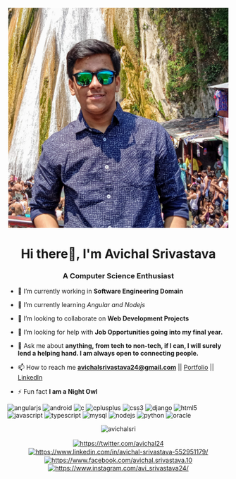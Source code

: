 
<p align="center"><img src="https://github.com/avichalsri/avichalsri/blob/master/aviport.jpg?raw=true" width="500" height="500"></p>

<h1 align="center">Hi there👋, I'm Avichal Srivastava</h1>
<h3 align="center">A Computer Science Enthusiast</h3>

- 🔭 I’m currently working in **Software Engineering Domain**

- 🌱 I’m currently learning _Angular and Nodejs_

- 👯 I’m looking to collaborate on **Web Development Projects**

- 🤔 I’m looking for help with **Job Opportunities going into my final year.**

- 💬 Ask me about **anything, from tech to non-tech, if I can, I will surely lend a helping hand. I am always open to connecting people.**

- 📫 How to reach me **avichalsrivastava24@gmail.com** || [Portfolio](https://avichalsri.github.io/) || [LinkedIn](https://www.linkedin.com/in/avichal-srivastava-552951179/)

- ⚡ Fun fact **I am a Night Owl**

<p align="left"><img src=https://konpa.github.io/devicon/devicon.git/icons/angularjs/angularjs-original.svg alt=angularjs width="40" height="40"/> <img src=https://konpa.github.io/devicon/devicon.git/icons/android/android-original-wordmark.svg alt=android width="40" height="40"/> <img src=https://konpa.github.io/devicon/devicon.git/icons/c/c-original.svg alt=c width="40" height="40"/> <img src=https://konpa.github.io/devicon/devicon.git/icons/cplusplus/cplusplus-original.svg alt=cplusplus width="40" height="40"/> <img src=https://konpa.github.io/devicon/devicon.git/icons/css3/css3-original-wordmark.svg alt=css3 width="40" height="40"/> <img src=https://konpa.github.io/devicon/devicon.git/icons/django/django-original.svg alt=django width="40" height="40"/> <img src=https://konpa.github.io/devicon/devicon.git/icons/html5/html5-original-wordmark.svg alt=html5 width="40" height="40"/> <img src=https://konpa.github.io/devicon/devicon.git/icons/javascript/javascript-original.svg alt=javascript width="40" height="40"/> <img src=https://konpa.github.io/devicon/devicon.git/icons/typescript/typescript-original.svg alt=typescript width="40" height="40"/> <img src=https://konpa.github.io/devicon/devicon.git/icons/mysql/mysql-original-wordmark.svg alt=mysql width="60" height="60"/> <img src=https://konpa.github.io/devicon/devicon.git/icons/nodejs/nodejs-original-wordmark.svg alt=nodejs width="60" height="60"/> <img src=https://konpa.github.io/devicon/devicon.git/icons/python/python-original-wordmark.svg alt=python width="60" height="60"/> <img src=https://konpa.github.io/devicon/devicon.git/icons/oracle/oracle-original.svg alt=oracle width="60" height="60"/></p><p align="center"> <img src=https://github-readme-stats.vercel.app/api?username=avichalsri&show_icons=true alt=avichalsri /> </p>

<p align="center">
<a href=https://twitter.com/avichal24 target="blank"><img align="center" src=https://cdn.jsdelivr.net/npm/simple-icons@3.0.1/icons/twitter.svg alt="https://twitter.com/avichal24" height="20" width="20" /></a>
<a href=https://linkedin.com/in/avichal-srivastava-552951179/ target="blank"><img align="center" src=https://cdn.jsdelivr.net/npm/simple-icons@3.0.1/icons/linkedin.svg alt="https://www.linkedin.com/in/avichal-srivastava-552951179/" height="20" width="20" /></a>
<a href=https://fb.com/avichal.srivastava.10 target="blank"><img align="center" src=https://cdn.jsdelivr.net/npm/simple-icons@3.0.1/icons/facebook.svg alt="https://www.facebook.com/avichal.srivastava.10" height="20" width="20" /></a>
<a href=https://instagram.com/avi_srivastava24/ target="blank"><img align="center" src=https://cdn.jsdelivr.net/npm/simple-icons@3.0.1/icons/instagram.svg alt="https://www.instagram.com/avi_srivastava24/" height="20" width="20" /></a>
</p>
